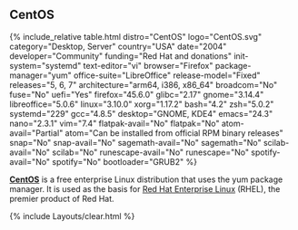 ## CentOS
{% include_relative table.html distro="CentOS" logo="CentOS.svg" category="Desktop, Server" country="USA" date="2004" developer="Community" funding="Red Hat and donations" init-system="systemd" text-editor="vi" browser="Firefox" package-manager="yum" office-suite="LibreOffice" release-model="Fixed" releases="5, 6, 7" architecture="arm64, i386, x86_64" broadcom="No" fuse="No" uefi="Yes" firefox="45.6.0" glibc="2.17" gnome="3.14.4" libreoffice="5.0.6" linux="3.10.0" xorg="1.17.2" bash="4.2" zsh="5.0.2" systemd="229" gcc="4.8.5" desktop="GNOME, KDE4" emacs="24.3" nano="2.3.1" vim="7.4" flatpak-avail="No" flatpak="No" atom-avail="Partial" atom="Can be installed from official RPM binary releases" snap="No" snap-avail="No" sagemath-avail="No" sagemath="No" scilab-avail="No" scilab="No" runescape-avail="No" runescape="No" spotify-avail="No" spotify="No" bootloader="GRUB2" %}

[**CentOS**](https://www.centos.org/) is a free enterprise Linux distribution that uses the yum package manager. It is used as the basis for [Red Hat Enterprise Linux](https://www.redhat.com/en/technologies/linux-platforms/enterprise-linux) (RHEL), the premier product of Red Hat.

{% include Layouts/clear.html %}
